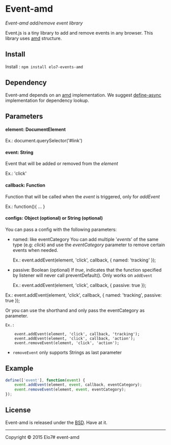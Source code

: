 # Event-amd

_Event-amd add/remove event library_

Event.js is a tiny library to add and remove events in any browser. This library uses [amd](http://en.wikipedia.org/wiki/Asynchronous_module_definition) structure.

## Install

Install : `npm install elo7-events-amd`

## Dependency

Event-amd depends on an [amd](http://en.wikipedia.org/wiki/Asynchronous_module_definition) implementation. We suggest [define-async](https://www.npmjs.com/package/define-async) implementation for dependency lookup.

## Parameters

#### element: DocumentElement
Ex.: document.querySelector('#link')


#### event: String
Event that will be added or removed from the _element_

Ex.: 'click'


#### callback: Function
Function that will be called when the _event_ is triggered, only for _addEvent_

Ex.: function(){ ... }


#### configs: Object (optional) or String (optional)
You can pass a config with the following parameters:

- named: like eventCategory
	You can add multiple '_events_' of the same type (e.g: _click_) and use the _eventCategory_ parameter to remove certain events when needed.

	Ex.:
		event.addEvent(element, 'click', callback, { named: 'tracking' });

- passive: Boolean (optional)
	If _true_, indicates that the function specified by listener will never call preventDefault().
	Only works on `addEvent`

	Ex.:
		event.addEvent(element, 'click', callback, { passive: true });

Ex.:
	event.addEvent(element, 'click', callback, { named: 'tracking', passive: true });


Or you can use the shorthand and only pass the eventCategory as parameter.

	Ex.:

		event.addEvent(element, 'click', callback, 'tracking');
		event.addEvent(element, 'click', callback, 'action');
		event.removeEvent(element, 'click', 'action');

* `removeEvent` only supports Strings as last parameter

## Example

``` js
define(['event'], function(event) {
	event.addEvent(element, event, callback, eventCategory);
	event.removeEvent(element, event, eventCategory);
});
```

## License

Event-amd is released under the [BSD](https://github.com/elo7/event-amd/blob/master/LICENSE). Have at it.

* * *

Copyright :copyright: 2015 Elo7# event-amd
